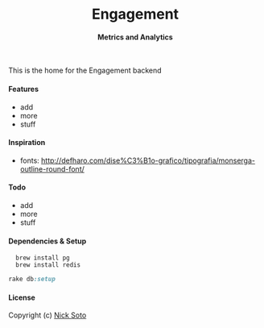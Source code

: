 <h1 align="center"><br>Engagement<br></h1>
<h4 align="center">Metrics and Analytics</h4>

<p align="center">
</p>
<br>

This is the home for the Engagement backend

#### Features

- add
- more
- stuff

#### Inspiration

- fonts: http://defharo.com/dise%C3%B1o-grafico/tipografia/monserga-outline-round-font/

#### Todo

- add
- more
- stuff

#### Dependencies & Setup

```unix
  brew install pg
  brew install redis
```

```ruby
rake db:setup
```

#### License

Copyright (c) [Nick Soto](http://google.com)
